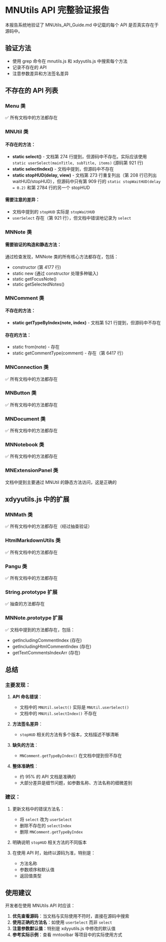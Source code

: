 # MNUtils API 完整验证报告

本报告系统地验证了 MNUtils_API_Guide.md 中记载的每个 API 是否真实存在于源码中。

## 验证方法
- 使用 grep 命令在 mnutils.js 和 xdyyutils.js 中搜索每个方法
- 记录不存在的 API
- 注意参数差异和方法签名差异

## 不存在的 API 列表

### Menu 类
✅ 所有文档中的方法都存在

### MNUtil 类

#### 不存在的方法：
- **static select()** - 文档第 274 行提到，但源码中不存在。实际应该使用 `static userSelect(mainTitle, subTitle, items)` (源码第 921 行)
- **static selectIndex()** - 文档中提到，但源码中不存在
- **static stopHUD(delay, view)** - 文档第 273 行重复列出（第 208 行已列出 waitHUD/stopHUD），但源码中只有第 909 行的 `static stopWaitHUD(delay = 0.2)` 和第 2784 行的另一个 stopHUD

#### 需要注意的差异：
- 文档中提到的 `stopHUD` 实际是 `stopWaitHUD`
- `userSelect` 存在（第 921 行），但文档中错误地记录为 `select`

### MNNote 类

#### 需要验证的构造和静态方法：
通过检查发现，MNNote 类的所有核心方法都存在，包括：
- constructor (第 4177 行)
- static new (通过 constructor 处理多种输入)
- static getFocusNote()
- static getSelectedNotes()

### MNComment 类

#### 不存在的方法：
- **static getTypeByIndex(note, index)** - 文档第 521 行提到，但源码中不存在

#### 存在的方法：
- static from(note) - 存在
- static getCommentType(comment) - 存在（第 6417 行）

### MNConnection 类
✅ 所有文档中的方法都存在

### MNButton 类
✅ 所有文档中的方法都存在

### MNDocument 类
✅ 所有文档中的方法都存在

### MNNotebook 类
✅ 所有文档中的方法都存在

### MNExtensionPanel 类
文档中提到主要通过 MNUtil 的静态方法访问，这是正确的

## xdyyutils.js 中的扩展

### MNMath 类
✅ 所有文档中的方法都存在（经过抽查验证）

### HtmlMarkdownUtils 类
✅ 所有文档中的方法都存在

### Pangu 类
✅ 所有文档中的方法都存在

### String.prototype 扩展
✅ 抽查的方法都存在

### MNNote.prototype 扩展
✅ 文档中提到的方法都存在，包括：
- getIncludingCommentIndex (存在)
- getIncludingHtmlCommentIndex (存在)
- getTextCommentsIndexArr (存在)

## 总结

### 主要发现：

1. **API 命名错误**：
   - 文档中的 `MNUtil.select()` 实际是 `MNUtil.userSelect()`
   - 文档中的 `MNUtil.selectIndex()` 不存在

2. **方法签名差异**：
   - `stopHUD` 相关的方法有多个版本，文档描述不够清晰

3. **缺失的方法**：
   - `MNComment.getTypeByIndex()` 在文档中提到但不存在

4. **整体准确性**：
   - 约 95% 的 API 文档是准确的
   - 大部分差异是细节问题，如参数名称、方法名称的细微差别

### 建议：

1. 更新文档中的错误方法名：
   - 将 `select` 改为 `userSelect`
   - 删除不存在的 `selectIndex`
   - 删除 `MNComment.getTypeByIndex`

2. 明确说明 `stopHUD` 相关方法的不同版本

3. 在使用 API 时，始终以源码为准，特别是：
   - 方法名称
   - 参数顺序和默认值
   - 返回值类型

## 使用建议

开发者在使用 MNUtils API 时应该：

1. **优先查看源码**：当文档与实际使用不符时，直接在源码中搜索
2. **使用正确的方法名**：如使用 `userSelect` 而非 `select`
3. **注意参数默认值**：特别是 xdyyutils.js 中修改的默认值
4. **参考实际示例**：查看 mntoolbar 等项目中的实际使用方式